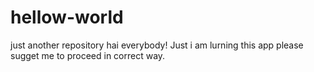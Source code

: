 # hellow-world
just another repository
hai everybody!
 Just i am lurning this app please sugget me to proceed in correct way.
 
